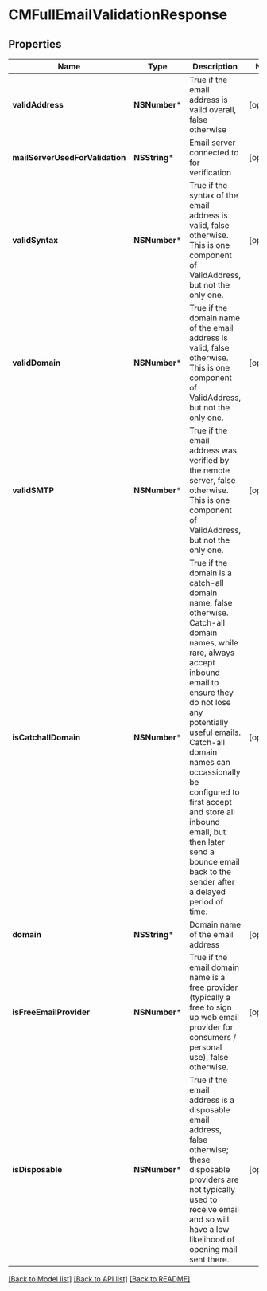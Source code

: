 # CMFullEmailValidationResponse

## Properties
Name | Type | Description | Notes
------------ | ------------- | ------------- | -------------
**validAddress** | **NSNumber*** | True if the email address is valid overall, false otherwise | [optional] 
**mailServerUsedForValidation** | **NSString*** | Email server connected to for verification | [optional] 
**validSyntax** | **NSNumber*** | True if the syntax of the email address is valid, false otherwise.  This is one component of ValidAddress, but not the only one. | [optional] 
**validDomain** | **NSNumber*** | True if the domain name of the email address is valid, false otherwise.  This is one component of ValidAddress, but not the only one. | [optional] 
**validSMTP** | **NSNumber*** | True if the email address was verified by the remote server, false otherwise.  This is one component of ValidAddress, but not the only one. | [optional] 
**isCatchallDomain** | **NSNumber*** | True if the domain is a catch-all domain name, false otherwise.  Catch-all domain names, while rare, always accept inbound email to ensure they do not lose any potentially useful emails.  Catch-all domain names can occassionally be configured to first accept and store all inbound email, but then later send a bounce email back to the sender after a delayed period of time. | [optional] 
**domain** | **NSString*** | Domain name of the email address | [optional] 
**isFreeEmailProvider** | **NSNumber*** | True if the email domain name is a free provider (typically a free to sign up web email provider for consumers / personal use), false otherwise. | [optional] 
**isDisposable** | **NSNumber*** | True if the email address is a disposable email address, false otherwise; these disposable providers are not typically used to receive email and so will have a low likelihood of opening mail sent there. | [optional] 

[[Back to Model list]](../README.md#documentation-for-models) [[Back to API list]](../README.md#documentation-for-api-endpoints) [[Back to README]](../README.md)


